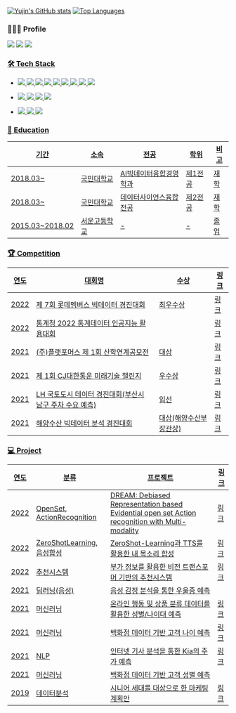 [![Yujin's GitHub stats](https://github-readme-stats.vercel.app/api?username=rnjsdb72&show_icons=true&theme=algolia)](https://github.com/anuraghazra/github-readme-stats) [![Top Languages](https://github-readme-stats.vercel.app/api/top-langs/?username=6810779s&layout=compact&theme=algolia)](https://github.com/anuraghazra/github-readme-stats)

### 🙍🏻‍♂️ Profile
 <a href="https://www.instagram.com/jin_kwonu/" target="_blank"><img src="https://img.shields.io/badge/Instagram-ff69b4?style=flat&logo=Instagram&logoColor=white"/></a> <img src="https://img.shields.io/badge/kyja4639@naver.com-03C75A?style=flat&logo=Naver&logoColor=white"/> <a href="https://velog.io/@rnjsdb72" target="_blank"><img src="https://img.shields.io/badge/Blog-20C997?style=flat&logo=Velog&logoColor=white"/>

### 🛠 Tech Stack
- <img src="https://img.shields.io/badge/Python-111111?style=flat&logo=Python&logoColor=white"/> <img src="https://img.shields.io/badge/Pytorch-EE4C2C?style=flat&logo=Pytorch&logoColor=white"/> <img src="https://img.shields.io/badge/SQL-4479A1?style=flat&logo=MySQL&logoColor=white"/> <img src="https://img.shields.io/badge/JavaScript-F7DF1E?style=flat&logo=JavaScript&logoColor=white"/> <img src="https://img.shields.io/badge/Git-F05032?style=flat&logo=Git&logoColor=white"/> <img src="https://img.shields.io/badge/Tableau-E97627?style=flat&logo=Tableau&logoColor=white"/> <img src="https://img.shields.io/badge/Docker-2496ED?style=flat&logo=Docker&logoColor=white"/> <img src="https://img.shields.io/badge/Conda-44A833?style=flat&logo=Anaconda&logoColor=white"/> <img src="https://img.shields.io/badge/Excel-217346?style=flat&logo=MicrosoftExcel&logoColor=white"/>
- <img src="https://img.shields.io/badge/Github-181717?style=flat&logo=Github&logoColor=white"/> <img src="https://img.shields.io/badge/Teams-6264A7?style=flat&logo=MicrosoftTeams&logoColor=white"/> <img src="https://img.shields.io/badge/Slack-4A154B?style=flat&logo=Slack&logoColor=white"/> <img src="https://img.shields.io/badge/Notion-000000?style=flat&logo=Notion&logoColor=white"/>

- <img src="https://img.shields.io/badge/Window-0078D6?style=flat&logo=Windows&logoColor=white"/> <img src="https://img.shields.io/badge/Mac-000000?style=flat&logo=Macos&logoColor=white"/> <img src="https://img.shields.io/badge/Linux-FCC624?style=flat&logo=Linux&logoColor=white"/>

### 📝 Education
|기간|소속|전공|학위|비고|
|-|-|-|-|-|
|2018.03~|국민대학교|AI빅데이터융합경영학과|제1전공|재학|
|2018.03~|국민대학교|데이터사이언스융합전공|제2전공|재학|
|2015.03~2018.02|서운고등학교|-|-|졸업|

### 🏆 Competition
|연도|대회명|수상|링크|
|-|-|-|-|
|2022|제 7회 롯데멤버스 빅데이터 경진대회|최우수상|<a href="https://github.com/rnjsdb72/2022_LotteMembers_BigData_Competition" target="_blank">링크</a>|
|2022|통계청 2022 통계데이터 인공지능 활용대회||<a href="https://github.com/rnjsdb72/competition/tree/master/%ED%86%B5%EA%B3%84%EC%B2%AD%202022%20%ED%86%B5%EA%B3%84%EB%8D%B0%EC%9D%B4%ED%84%B0%20%EC%9D%B8%EA%B3%B5%EC%A7%80%EB%8A%A5%20%ED%99%9C%EC%9A%A9%EB%8C%80%ED%9A%8C" target="_blank">링크</a>|
|2021|(주)플랫포머스 제 1회 산학연계공모전|대상|<a href="https://github.com/rnjsdb72/competition/tree/master/%EC%82%B0%ED%95%99%EC%97%B0%EA%B3%84%EA%B3%B5%EB%AA%A8%EC%A0%84(%ED%94%8C%EB%9E%AB%ED%8F%AC%EB%A8%B8%EC%8A%A4)" target="_blank">링크</a>|
|2021|제 1회 CJ대한통운 미래기술 챌린지|우수상|<a href="https://github.com/rnjsdb72/competition/tree/master/2021%20CJ%EB%8C%80%ED%95%9C%ED%86%B5%EC%9A%B4%20%EB%AF%B8%EB%9E%98%EA%B8%B0%EC%88%A0%20%EC%B1%8C%EB%A6%B0%EC%A7%80" target="_blank">링크</a>|
|2021|LH 국토도시 데이터 경진대회(부산시 남구 주차 수요 예측)|입선|<a href="https://github.com/rnjsdb72/competition/tree/master/2021%20LH%20%EA%B5%AD%ED%86%A0%EB%8F%84%EC%8B%9C%20%EB%8D%B0%EC%9D%B4%ED%84%B0%20%EA%B2%BD%EC%A7%84%EB%8C%80%ED%9A%8C" target="_blank">링크</a>|
|2021|해양수산 빅데이터 분석 경진대회|대상(해양수산부장관상)|<a href="https://github.com/rnjsdb72/competition/tree/master/2021%20%ED%95%B4%EC%96%91%EC%88%98%EC%82%B0%20%EB%B9%85%EB%8D%B0%EC%9D%B4%ED%84%B0%20%EB%B6%84%EC%84%9D%20%EA%B2%BD%EC%A7%84%EB%8C%80%ED%9A%8C" target="_blank">링크</a>|

### 💻 Project
|연도|분류|프로젝트|링크|
|-|-|-|-|
|2022|OpenSet, ActionRecognition|DREAM: Debiased Representation based Evidential open set Action recognition with Multi-modality|<a href="https://github.com/sy00n/DREAMCAP" target="_blank">링크</a>|
|2022|ZeroShotLearning, 음성합성|ZeroShot-Learning과 TTS를 활용한 내 목소리 합성|<a href="https://github.com/rnjsdb72/Conference" target="_blank">링크</a>|
|2022|추천시스템|부가 정보를 활용한 비전 트랜스포머 기반의 추천시스템|<a href="https://github.com/rnjsdb72/ViT-with-ONCF-Framework" target="_blank">링크</a>|
|2021|딥러닝(음성)|음성 감정 분석을 통한 우울증 예측||
|2021|머신러닝|온라인 행동 및 상품 분류 데이터를 활용한 성별/나이대 예측|<a href="https://github.com/rnjsdb72/project/tree/main/D%26A%20ML%20Competition" target="_blank">링크</a>|
|2021|머신러닝|백화점 데이터 기반 고객 나이 예측|<a href="https://github.com/rnjsdb72/project/tree/main/2021%20%EB%A8%B8%EC%8B%A0%EB%9F%AC%EB%8B%9D%20%ED%8C%80%ED%94%84%EB%A1%9C%EC%A0%9D%ED%8A%B8" target="_blank">링크</a>|
|2021|NLP|인터넷 기사 분석을 통한 Kia의 주가 예측|<a href="https://github.com/rnjsdb72/project/tree/main/2021%20%ED%85%8D%EC%8A%A4%ED%8A%B8%EB%8D%B0%EC%9D%B4%ED%84%B0%EB%B6%84%EC%84%9D%20%EA%B0%9C%EC%9D%B8%20%ED%94%84%EB%A1%9C%EC%A0%9D%ED%8A%B8" target="_blank">링크</a>|
|2021|머신러닝|백화점 데이터 기반 고객 성별 예측||
|2019|데이터분석|시니어 세대를 대상으로 한 마케팅 계획안|<a href="https://github.com/rnjsdb72/project/tree/main/2019%20%EB%B6%84%EC%84%9D%ED%94%84%EB%A1%9C%EA%B7%B8%EB%9E%98%EB%B0%8D%20%ED%8C%80%ED%94%84%EB%A1%9C%EC%A0%9D%ED%8A%B8" target="_blank">링크</a>|
